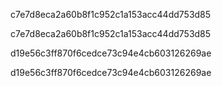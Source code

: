 c7e7d8eca2a60b8f1c952c1a153acc44dd753d85

c7e7d8eca2a60b8f1c952c1a153acc44dd753d85


d19e56c3ff870f6cedce73c94e4cb603126269ae

d19e56c3ff870f6cedce73c94e4cb603126269ae